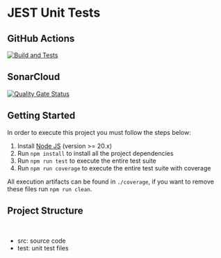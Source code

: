 # JEST Unit Tests

## GitHub Actions

[![Build and Tests](https://github.com/taylorteixeira/prova01-unit-test-taylor/actions/workflows/node.js.yml/badge.svg?branch=main)](https://github.com/taylorteixeira/prova01-unit-test-taylor/actions/workflows/node.js.yml)

## SonarCloud

[![Quality Gate Status](https://sonarcloud.io/api/project_badges/measure?project=taylorteixeira_prova01-unit-test-taylor&metric=alert_status)](https://sonarcloud.io/summary/new_code?id=taylorteixeira_prova01-unit-test-taylor)
## Getting Started

In order to execute this project you must follow the steps below:

1. Install [Node JS](https://nodejs.org/) (version >= 20.x)
1. Run `npm install` to install all the project dependencies
1. Run `npm run test` to execute the entire test suite
1. Run `npm run coverage` to execute the entire test suite with coverage

All execution artifacts can be found in `./coverage`, if you want to remove these files run `npm run clean`.

## Project Structure
</br>
<ul>
    <li>src: source code</li>
    <li>test: unit test files</li>
</ul>